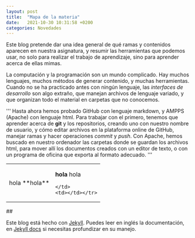 ```yaml
---
layout: post
title:  "Mapa de la materia"
date:   2021-10-30 10:31:58 +0200
categories: Novedades
---
```

Este blog pretende dar una idea general de qué ramas y contenidos aparecen en nuestra asignatura, y resumir las herramientas que podemos usar, no solo para realizar el trabajo de aprendizaje, sino para aprender acerca de ellas mimas.

La computación y la programación son un mundo complicado. Hay muchos lenguajes, muchos métodos de generar contenido, y muchas herramientas.
Cuando no se ha practicado antes con ningún lenguaje, las *interfaces de desarrollo* son algo extraño, que manejan archivos de lenguaje variado, y que organizan todo el material en carpetas que no conocemos.

'''
Hasta ahora hemos probado GitHub con lenguaje markdown,
y AMPPS (Apache) con lenguaje html.
Para trabajar con el primero, tenemos que aprender acerca de **git** y los repositorios, creando uno con nuestro nombre de usuario, y cómo editar archivos en la plataforma online de GitHub, manejar ramas y hacer operaciones *commit* y *push*.
Con Apache, hemos buscado en nuestro ordenador las carpetas donde se guardan los archivos html, para mover allí los documentos creados con un editor de texto, o con un programa de oficina que exporta al formato adecuado.
'''

<table>
  <tr>
    <td>hola **hola**</td>
    <td>

**hola** hola

    </td>
    <td></td></tr>
</table>
##

Este blog está hecho con [Jekyll][jekyll]. Puedes leer en inglés la documentación, en [Jekyll docs][jekyll-docs] si necesitas profundizar en su manejo.

[jekyll]: https://jekyllrb.com
[jekyll-docs]: https://jekyllrb.com/docs/home
